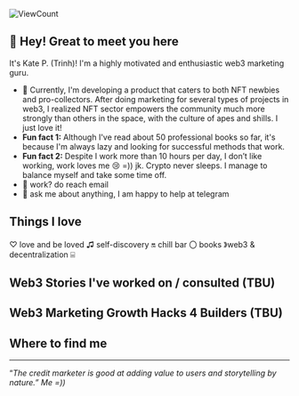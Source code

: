 
![ViewCount](http://bit.ly/Thomas-Github-Visits)

## 👋 Hey! Great to meet you here

It's Kate P. (Trinh)! I'm a highly motivated and enthusiastic web3 marketing guru.

- 🌱 Currently, I'm developing a product that caters to both NFT newbies and pro-collectors. After doing marketing for several types of projects in web3, I realized NFT sector empowers the community much more strongly than others in the space, with the culture of apes and shills. I just love it!
- **Fun fact 1:** Although I've read about 50 professional books so far, it's because I'm always lazy and looking for successful methods that work.
- **Fun fact 2:** Despite I work more than 10 hours per day, I don’t like working, work loves me 😢 =)) jk. Crypto never sleeps. I manage to balance myself and take some time off.
- 💼 work? do reach email
- 💬 ask me about anything, I am happy to help at telegram

## Things I love

♡ love and be loved ♫ self-discovery 🔛 chill bar 〇 books 》web3 & decentralization ⌸ 

## Web3 Stories I've worked on / consulted (TBU)

## Web3 Marketing Growth Hacks 4 Builders (TBU)

## Where to find me

---

 “*The credit marketer is good at adding value to users and storytelling by nature.” Me =))*
